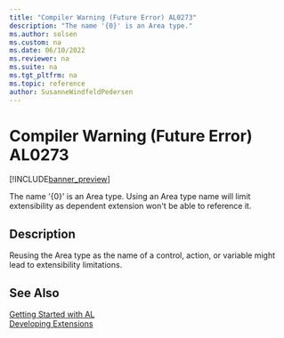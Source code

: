 ```yaml
---
title: "Compiler Warning (Future Error) AL0273"
description: "The name '{0}' is an Area type."
ms.author: solsen
ms.custom: na
ms.date: 06/10/2022
ms.reviewer: na
ms.suite: na
ms.tgt_pltfrm: na
ms.topic: reference
author: SusanneWindfeldPedersen
---
```

[//]: # (START>DO_NOT_EDIT)
[//]: # (IMPORTANT:Do not edit any of the content between here and the END>DO_NOT_EDIT.)
[//]: # (Any modifications should be made in the .xml files in the ModernDev repo.)
# Compiler Warning (Future Error) AL0273

[!INCLUDE[banner_preview](../includes/banner_preview.md)]

The name '{0}' is an Area type. Using an Area type name will limit extensibility as dependent extension won't be able to reference it.

## Description
Reusing the Area type as the name of a control, action, or variable might lead to extensibility limitations.  

[//]: # (IMPORTANT: END>DO_NOT_EDIT)
## See Also  
[Getting Started with AL](../devenv-get-started.md)  
[Developing Extensions](../devenv-dev-overview.md)  